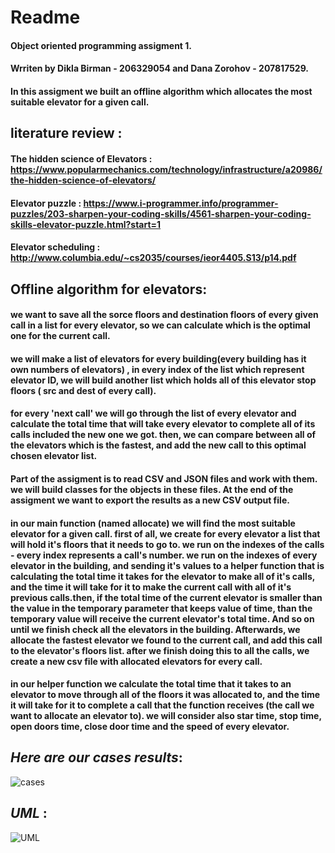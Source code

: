 # __Readme__
#### Object oriented programming assigment 1.
#### Wrriten by Dikla Birman - 206329054 and Dana Zorohov - 207817529.
#### In this assigment we built an offline algorithm which allocates the most suitable elevator for a given call.

## literature review :
#### The hidden science of Elevators : https://www.popularmechanics.com/technology/infrastructure/a20986/the-hidden-science-of-elevators/
#### Elevator puzzle : https://www.i-programmer.info/programmer-puzzles/203-sharpen-your-coding-skills/4561-sharpen-your-coding-skills-elevator-puzzle.html?start=1
#### Elevator scheduling : http://www.columbia.edu/~cs2035/courses/ieor4405.S13/p14.pdf

## Offline algorithm for elevators:
#### we want to save all the sorce floors and destination floors of every given call in a list for every elevator, so we can calculate which is the optimal one for the current call.
#### we will make a list of elevators for every building(every building has it own numbers of elevators) , in every index of the list which represent elevator ID, we will build another list which holds all of this elevator stop floors ( src and dest of every call).
#### for every 'next call' we will go through the list of every elevator and calculate the total time that will take every elevator to complete all of its calls included the new one we got. then, we can compare between all of the elevators which is the fastest, and add the new call to this optimal chosen elevator list.
#### Part of the assigment is to read CSV and JSON files and work with them. we will build classes for the objects in these files. At the end of the assigment we want to export the results as a new CSV output file.
#### in our main function (named allocate) we will find the most suitable elevator for a given call. first of all, we create for every elevator a list that will hold it's floors that it needs to go to. we run on the indexes of the calls - every index represents a call's number. we run on the indexes of every elevator in the building, and sending it's values to a helper function that is calculating the total time it takes for the elevator to make all of it's calls, and the time it will take for it to make the current call with all of it's previous calls.then, if the total time of the current elevator is smaller than the value in the temporary parameter that keeps value of time, than the temporary value will receive the current elevator's total time. And so on until we finish check all the elevators in the building. Afterwards, we allocate the fastest elevator we found to the current call, and add this call to the elevator's floors list. after we finish doing this to all the calls, we create a new csv file with allocated elevators for every call.

#### in our helper function we calculate the total time that it takes to an elevator to move through all of the floors it was allocated to, and the time it will take for it to complete a call that the function receives (the call we want to allocate an elevator to). we will consider also star time, stop time, open doors time, close door time and the speed of every elevator.


## *_Here are our cases results_*:
![cases](https://user-images.githubusercontent.com/80482676/142428378-aaa09fe8-3601-46ad-9b98-a0cb74fe9013.jpeg)



## *_UML_* :

![UML](https://user-images.githubusercontent.com/80482676/142420336-f88a08cc-3774-49e3-a0a8-13f1d658b1f4.jpg)
